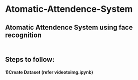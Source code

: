 # Atomatic-Attendence-System
## Atomatic Attendence System using face recognition
## <br> <b>Steps to follow:</b>
#### 1)Create Dataset (refer videotoimg.ipynb)
